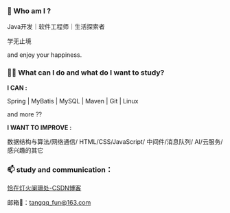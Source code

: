 ### 👸 Who am I ?

Java开发｜软件工程师｜生活探索者

学无止境

and enjoy your happiness.

### 👩‍💻 What can I do and what do I want to study? 
**I CAN :**

Spring | MyBatis | MySQL | Maven | Git | Linux

and more ??

**I WANT TO IMPROVE :**

数据结构与算法/网络通信/
HTML/CSS/JavaScript/
中间件/消息队列/
AI/云服务/感兴趣的其它

### 📫 study and communication：

[恰在灯火阑珊处-CSDN博客](https://blog.csdn.net/qq_36894378?spm=1000.2115.3001.5343)

邮箱📮：tangqq_fun@163.com

